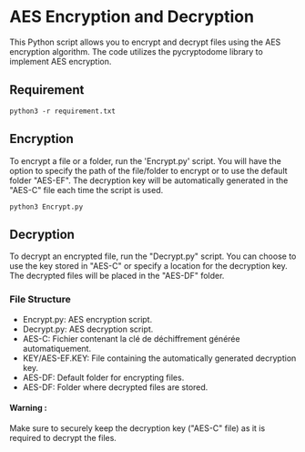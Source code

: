 # AES Encryption and Decryption

This Python script allows you to encrypt and decrypt files using the AES encryption algorithm. The code utilizes the pycryptodome library to implement AES encryption.

## Requirement
```shell
python3 -r requirement.txt
```

## Encryption

To encrypt a file or a folder, run the 'Encrypt.py' script. You will have the option to specify the path of the file/folder to encrypt or to use the default folder "AES-EF". The decryption key will be automatically generated in the "AES-C" file each time the script is used.
```shell
python3 Encrypt.py
````

## Decryption
To decrypt an encrypted file, run the "Decrypt.py" script. You can choose to use the key stored in "AES-C" or specify a location for the decryption key. The decrypted files will be placed in the "AES-DF" folder.

### File Structure
* Encrypt.py: AES encryption script.
* Decrypt.py: AES decryption script.
* AES-C: Fichier contenant la clé de déchiffrement générée automatiquement.
* KEY/AES-EF.KEY: File containing the automatically generated decryption key.
* AES-DF: Default folder for encrypting files.
* AES-DF: Folder where decrypted files are stored.

#### Warning :
Make sure to securely keep the decryption key ("AES-C" file) as it is required to decrypt the files.
